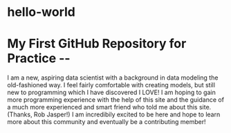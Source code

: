# hello-world
My First GitHub Repository for Practice --
========================================================
I am a new, aspiring data scientist with a background in data modeling the old-fashioned way. I feel fairly comfortable with creating models, but still new to programming which I have discovered I LOVE!
I am hoping to gain more programming experience with the help of this site and the guidance of a much more experienced and smart friend who told me about this site. (Thanks, Rob Jasper!)
I am incredibily excited to be here and hope to learn more about this community and eventually be a contributing member!
